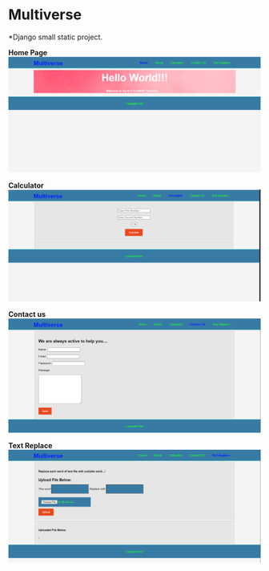 # Multiverse
*Django small static project.

**Home Page**
![Home](/m1.PNG)

**Calculator**
![Home](/m2.PNG)

**Contact us**
![Home](/m3.PNG)

**Text Replace**
![Home](/m4.PNG)
